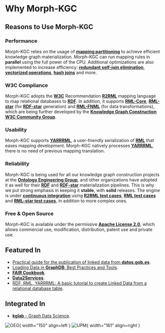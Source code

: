 # Why Morph-KGC

## Reasons to Use Morph-KGC

### Performance

Morph-KGC relies on the usage of **[mapping partitioning](https://content.iospress.com/download/semantic-web/sw223135?id=semantic-web%2Fsw223135)** to achieve efficient knowledge graph materialization. Morph-KGC can run mapping rules in **parallel** using the full power of the CPU. Additional optimizations are also implemented to increase efficiency: **[redundant self-join elimination](https://content.iospress.com/download/semantic-web/sw223135?id=semantic-web%2Fsw223135)**, **[vectorized operations](https://en.wikipedia.org/wiki/Array_programming)**, **[hash joins](https://en.wikipedia.org/wiki/Hash_join)** and more.

### W3C Compliance

Morph-KGC adopts the **[W3C](https://www.w3.org/)** Recommendation **[R2RML](https://www.w3.org/TR/r2rml/)** mapping language to map relational databases to **[RDF](https://www.w3.org/TR/rdf11-concepts/)**. In addition, it supports **[RML-Core](https://w3id.org/rml/core/spec)**, **[RML-star](https://w3id.org/rml/star/spec)** (for **[RDF-star](https://w3c.github.io/rdf-star/cg-spec/2021-12-17.html)** generation) and **[RML-FNML](https://w3id.org/rml/fnml/spec)** (for data transformations), which are being further developed by the **[Knowledge Graph Construction W3C Community Group](https://www.w3.org/community/kg-construct/)**.

### Usability

Morph-KGC supports **[YARRRML](https://rml.io/yarrrml/spec/)**, a user-friendly serialization of **[RML](https://w3id.org/rml/core/spec)** that eases mapping development. Morph-KGC natively processes **[YARRRML](https://rml.io/yarrrml/spec/)**, there is no need of previous mapping translation.

### Reliability

Morph-KGC is being used for all our knowledge graph construction projects at the **[Ontology Engineering Group](https://oeg.fi.upm.es/)**, and other organizations have adopted it as well for their **[RDF](https://www.w3.org/TR/rdf11-concepts/)** and **[RDF-star](https://w3c.github.io/rdf-star/cg-spec/2021-12-17.html)** materialization pipelines. This is why we put strong emphasis in keeping it **stable**, with **solid** releases. The engine is under **[continuous integration](https://github.com/morph-kgc/morph-kgc/actions)** using **[R2RML test cases](https://www.w3.org/2001/sw/rdb2rdf/test-cases/)**, **[RML test cases](https://github.com/kg-construct/rml-core/tree/main/test-cases)** and **[RML-star test cases](https://github.com/kg-construct/rml-star/tree/main/test-cases)**, in addition to more complex ones.

### Free & Open Source

Morph-KGC is available under the permissive **[Apache License 2.0](https://github.com/morph-kgc/morph-kgc/blob/main/LICENSE)**, which allows commercial use, modification, distribution, patent use and private use.

## Featured In
- [Practical guide for the publication of linked data from **datos.gob.es**](https://datos.gob.es/sites/default/files/doc/file/guia-publicacion-datos-enlazados.pdf).
- [Loading Data in **GraphDB**: Best Practices and Tools](https://www.ontotext.com/blog/loading-data-in-graphdb-best-practices-and-tools/).
- **[FAIR Cookbook](https://faircookbook.elixir-europe.org/content/recipes/interoperability/rdf-conversion.html)**.
- **[Data2Services](https://d2s.semanticscience.org/docs/convert-rml)**.
- [RDF, RML, YARRRML: A basic tutorial to create Linked Data from a relational database table](https://katharinabrunner.de/2022/03/rdf-rml-yarrrml-kglab-morph-kgc/).

## Integrated In
- [**kglab** - Graph Data Science](https://github.com/DerwenAI/kglab).

![OEG](assets/logo-oeg.png){ width="150" align=left } ![UPM](assets/logo-upm.png){ width="161" align=right }
